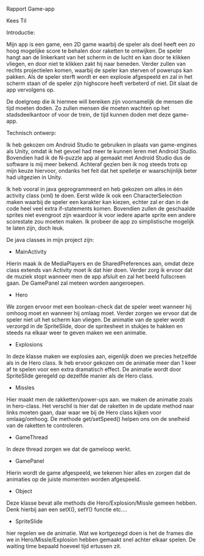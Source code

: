 Rapport Game-app

Kees Til

Introductie:

Mijn app is een game, een 2D game waarbij de speler als doel heeft een zo hoog mogelijke score te behalen door raketten te ontwijken. De speler hangt aan de linkerkant van het scherm in de lucht en kan door te klikken vliegen, en door niet te klikken zakt hij naar beneden. Verder zullen van rechts projectielen komen, waarbij de speler kan sterven of powerups kan pakken. Als de speler sterft wordt er een explosie afgespeeld en zal in het scherm staan of de speler zijn highscore heeft verbeterd of niet. Dit slaat de app vervolgens op.

De doelgroep die ik hiermee will bereiken zijn voornamelijk de mensen die tijd moeten doden. Zo zullen mensen die moeten wachten op het stadsdeelkantoor of voor de trein, de tijd kunnen doden met deze game-app. 


Technisch ontwerp:


Ik heb gekozen om Android Studio te gebruiken in plaats van game-engines als Unity, omdat ik het gevoel had meer te kunnen leren met Android Studio. Bovendien had ik de N-puzzle app al gemaakt met Android Studio dus de software is mij meer bekend. Achteraf gezien ben ik nog steeds trots op mijn keuze hiervoor, ondanks het feit dat het spelletje er waarschijnlijk beter had uitgezien in Unity.

Ik heb vooral in java geprogrammeerd en heb gekozen om alles in één activity class (xml) te doen. Eerst wilde ik ook een CharacterSelection maken waarbij de speler een karakter kan kiezen, echter zal er dan in de code heel veel extra if-statements komen. Bovendien zullen de geschaalde sprites niet evengroot zijn waardoor ik voor iedere aparte sprite een andere scorestate zou moeten maken. Ik probeer de app zo simplistische mogelijk te laten zijn, doch leuk.

De java classes in mijn project zijn:

- MainActivity

Hierin maak ik de MediaPlayers en de SharedPreferences aan, omdat deze class extends van Activity moet ik dat hier doen. Verder zorg ik ervoor dat de muziek stopt wanneer men de app afsluit en zal het beeld fullscreen gaan. De GamePanel zal meteen worden aangeroepen.

- Hero

 We zorgen ervoor met een boolean-check dat de speler weet wanneer hij omhoog moet en wanneer hij omlaag moet. Verder zorgen we ervoor dat de speler niet uit het scherm kan vliegen. De animatie van de speler wordt verzorgd in de SpriteSlide, door de spritesheet in stukjes te hakken en steeds na elkaar weer te geven maken we een animatie. 

- Explosions

In deze klasse maken we explosies aan, eigenlijk doen we precies hetzelfde als in de Hero class. Ik heb ervoor gekozen om de animatie meer dan 1 keer af te spelen voor een extra dramatisch effect. De animatie wordt door SpriteSlide geregeld op dezelfde manier als de Hero class.

- Missles

Hier maakt men de rakketten/power-ups aan. we maken de animatie zoals in hero-class. Het verschil is hier dat de raketten in de update method naar links moeten gaan, daar waar we bij de Hero class kijken voor omlaag/omhoog. De methode get/setSpeed() helpen ons om de snelheid van de raketten te controleren.

- GameThread

In deze thread zorgen we dat de gameloop werkt.

- GamePanel

Hierin wordt de game afgespeeld, we tekenen hier alles en zorgen dat de animaties op de juiste momenten worden afgespeeld.

- Object

Deze klasse bevat alle methods die Hero/Explosion/Missle gemeen hebben. Denk hierbij aan een setX(), setY() functie etc....

- SpriteSlide

hier regelen we de animatie. Wat we kortgezegd doen is het de frames die we in Hero/Missle/Explosion hebben gemaakt snel achter elkaar spelen. De waiting time bepaald hoeveel tijd ertussen zit.

